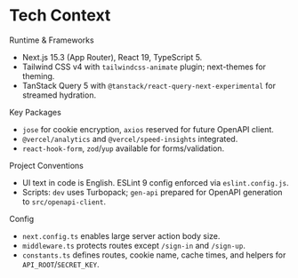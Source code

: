 # Tech Context

Runtime & Frameworks

- Next.js 15.3 (App Router), React 19, TypeScript 5.
- Tailwind CSS v4 with `tailwindcss-animate` plugin; next-themes for theming.
- TanStack Query 5 with `@tanstack/react-query-next-experimental` for streamed hydration.

Key Packages

- `jose` for cookie encryption, `axios` reserved for future OpenAPI client.
- `@vercel/analytics` and `@vercel/speed-insights` integrated.
- `react-hook-form`, `zod`/`yup` available for forms/validation.

Project Conventions

- UI text in code is English. ESLint 9 config enforced via `eslint.config.js`.
- Scripts: `dev` uses Turbopack; `gen-api` prepared for OpenAPI generation to `src/openapi-client`.

Config

- `next.config.ts` enables large server action body size.
- `middleware.ts` protects routes except `/sign-in` and `/sign-up`.
- `constants.ts` defines routes, cookie name, cache times, and helpers for `API_ROOT`/`SECRET_KEY`.
